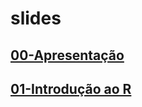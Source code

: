 # slides

## [00-Apresentação](https://grupo-estudos-r-estatistica.github.io/slides/00_apresentacao/slides.html)

## [01-Introdução ao R](https://grupo-estudos-r-estatistica.github.io/slides/01_intro_r/#/)
